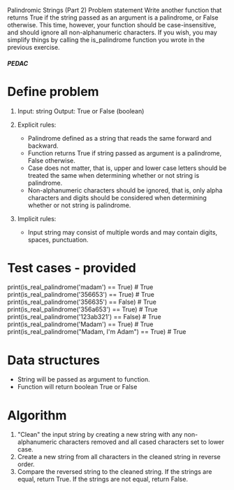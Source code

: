 Palindromic Strings (Part 2) Problem statement
Write another function that returns True if the string passed
as an argument is a palindrome, or False otherwise. This time, 
however, your function should be case-insensitive, and should 
ignore all non-alphanumeric characters. If you wish, you may 
simplify things by calling the is_palindrome function you 
wrote in the previous exercise.


##### PEDAC #####

# Define problem
1. Input: string
   Output: True or False (boolean)

2. Explicit rules:
   - Palindrome defined as a string that reads the same forward and
     backward.
   - Function returns True if string passed as argument is a palindrome,
     False otherwise.
   - Case does not matter, that is, upper and lower case letters should be
     treated the same when determining whether or not string is palindrome.
   - Non-alphanumeric characters should be ignored, that is, only alpha
     characters and digits should be considered when determining whether
     or not string is palindrome.

3. Implicit rules:
   - Input string may consist of multiple words and may contain digits,
     spaces, punctuation.

# Test cases - provided

print(is_real_palindrome('madam') == True)           # True
print(is_real_palindrome('356653') == True)          # True
print(is_real_palindrome('356635') == False)         # True
print(is_real_palindrome('356a653') == True)         # True
print(is_real_palindrome('123ab321') == False)       # True
print(is_real_palindrome('Madam') == True)           # True
print(is_real_palindrome("Madam, I'm Adam") == True) # True

# Data structures
 - String will be passed as argument to function.
 - Function will return boolean True or False

# Algorithm
1. "Clean" the input string by creating a new string with any
   non-alphanumeric characters removed and all cased
   characters set to lower case.
2. Create a new string from all characters in the cleaned
   string in reverse order.
3. Compare the reversed string to the cleaned string.
   If the strings are equal, return True. If the strings are
   not equal, return False.
